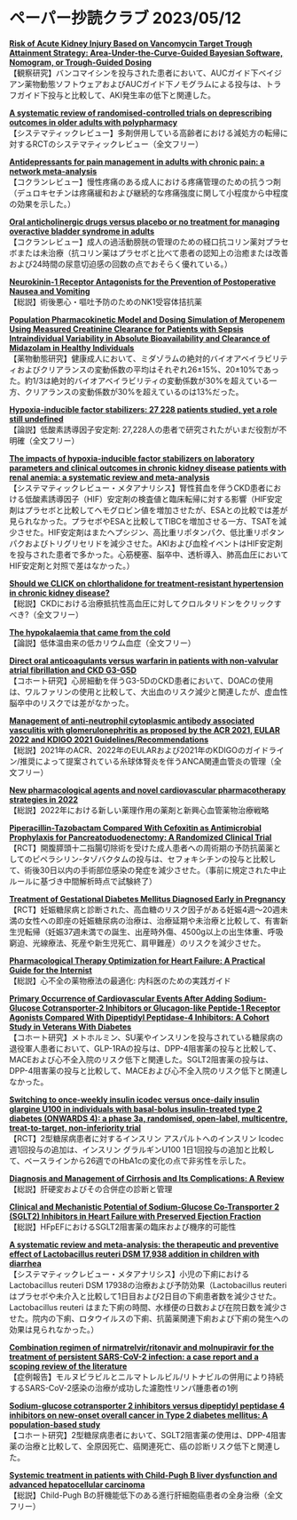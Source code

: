 # ペーパー抄読クラブ 2023/05/12

[**Risk of Acute Kidney Injury Based on Vancomycin Target Trough Attainment Strategy: Area-Under-the-Curve-Guided Bayesian Software, Nomogram, or Trough-Guided Dosing**](https://pubmed.ncbi.nlm.nih.gov/37144736/)  
【観察研究】バンコマイシンを投与された患者において、AUCガイド下ベイジアン薬物動態ソフトウェアおよびAUCガイド下ノモグラムによる投与は、トラフガイド下投与と比較して、AKI発生率の低下と関連した。

[**A systematic review of randomised-controlled trials on deprescribing outcomes in older adults with polypharmacy**](https://pubmed.ncbi.nlm.nih.gov/37155330/)  
【システマティックレビュー】多剤併用している高齢者における減処方の転帰に対するRCTのシステマティックレビュー（全文フリー）

[**Antidepressants for pain management in adults with chronic pain: a network meta-analysis**](https://pubmed.ncbi.nlm.nih.gov/37160297/)  
【コクランレビュー】慢性疼痛のある成人における疼痛管理のための抗うつ剤（デュロキセチンは疼痛緩和および継続的な疼痛強度に関して小程度から中程度の効果を示した。）

[**Oral anticholinergic drugs versus placebo or no treatment for managing overactive bladder syndrome in adults**](https://pubmed.ncbi.nlm.nih.gov/37160401/)  
【コクランレビュー】成人の過活動膀胱の管理のための経口抗コリン薬対プラセボまたは未治療（抗コリン薬はプラセボと比べて患者の認知上の治癒または改善および24時間の尿意切迫感の回数の点でおそらく優れている。）

[**Neurokinin-1 Receptor Antagonists for the Prevention of Postoperative Nausea and Vomiting**](https://pubmed.ncbi.nlm.nih.gov/37166582/)  
【総説】術後悪心・嘔吐予防のためのNK1受容体拮抗薬

[**Population Pharmacokinetic Model and Dosing Simulation of Meropenem Using Measured Creatinine Clearance for Patients with Sepsis**](https://pubmed.ncbi.nlm.nih.gov/36253888/)  
[**Intraindividual Variability in Absolute Bioavailability and Clearance of Midazolam in Healthy Individuals**](https://pubmed.ncbi.nlm.nih.gov/37162619/)  
【薬物動態研究】健康成人において、ミダゾラムの絶対的バイオアベイラビリティおよびクリアランスの変動係数の平均はそれぞれ26±15%、20±10%であった。約1/3は絶対的バイオアベイラビリティの変動係数が30%を超えている一方、クリアランスの変動係数が30%を超えているのは13%だった。

[**Hypoxia-inducible factor stabilizers: 27 228 patients studied, yet a role still undefined**](https://pubmed.ncbi.nlm.nih.gov/37151410/)  
【論説】低酸素誘導因子安定剤: 27,228人の患者で研究されたがいまだ役割が不明確（全文フリー）

[**The impacts of hypoxia-inducible factor stabilizers on laboratory parameters and clinical outcomes in chronic kidney disease patients with renal anemia: a systematic review and meta-analysis**](https://pubmed.ncbi.nlm.nih.gov/37151413/)  
【システマティックレビュー・メタアナリシス】腎性貧血を伴うCKD患者における低酸素誘導因子（HIF）安定剤の検査値と臨床転帰に対する影響（HIF安定剤はプラセボと比較してヘモグロビン値を増加させたが、ESAとの比較では差が見られなかった。プラセボやESAと比較してTIBCを増加させる一方、TSATを減少させた。HIF安定剤はまたヘプシジン、高比重リポタンパク、低比重リポタンパクおよびトリグリセリドを減少させた。AKIおよび血栓イベントはHIF安定剤を投与された患者で多かった。心筋梗塞、脳卒中、透析導入、肺高血圧においてHIF安定剤と対照で差はなかった。）

[**Should we CLICK on chlorthalidone for treatment-resistant hypertension in chronic kidney disease?**](https://pubmed.ncbi.nlm.nih.gov/37151421/)  
【総説】CKDにおける治療抵抗性高血圧に対してクロルタリドンをクリックすべき?（全文フリー）

[**The hypokalaemia that came from the cold**](https://pubmed.ncbi.nlm.nih.gov/37151424/)  
【論説】低体温由来の低カリウム血症（全文フリー）

[**Direct oral anticoagulants versus warfarin in patients with non-valvular atrial fibrillation and CKD G3-G5D**](https://pubmed.ncbi.nlm.nih.gov/37151425/)  
【コホート研究】心房細動を伴うG3-5DのCKD患者において、DOACの使用は、ワルファリンの使用と比較して、大出血のリスク減少と関連したが、虚血性脳卒中のリスクでは差がなかった。

[**Management of anti-neutrophil cytoplasmic antibody associated vasculitis with glomerulonephritis as proposed by the ACR 2021, EULAR 2022 and KDIGO 2021 Guidelines/Recommendations**](https://pubmed.ncbi.nlm.nih.gov/37164940/)  
【総説】2021年のACR、2022年のEULARおよび2021年のKDIGOのガイドライン/推奨によって提案されている糸球体腎炎を伴うANCA関連血管炎の管理（全文フリー）

[**New pharmacological agents and novel cardiovascular pharmacotherapy strategies in 2022**](https://pubmed.ncbi.nlm.nih.gov/37169875/)  
【総説】2022年における新しい薬理作用の薬剤と新興心血管薬物治療戦略

[**Piperacillin-Tazobactam Compared With Cefoxitin as Antimicrobial Prophylaxis for Pancreatoduodenectomy: A Randomized Clinical Trial**](https://pubmed.ncbi.nlm.nih.gov/37078771/)  
【RCT】開腹膵頭十二指腸切除術を受けた成人患者への周術期の予防抗菌薬としてのピペラシリン-タゾバクタムの投与は、セフォキシチンの投与と比較して、術後30日以内の手術部位感染の発症を減少させた。（事前に規定された中止ルールに基づき中間解析時点で試験終了）

[**Treatment of Gestational Diabetes Mellitus Diagnosed Early in Pregnancy**](https://pubmed.ncbi.nlm.nih.gov/37144983/)  
【RCT】妊娠糖尿病と診断された、高血糖のリスク因子がある妊娠4週〜20週未満の女性への即座の妊娠糖尿病の治療は、治療延期や未治療と比較して、有害新生児転帰（妊娠37週未満での誕生、出産時外傷、4500g以上の出生体重、呼吸窮迫、光線療法、死産や新生児死亡、肩甲難産）のリスクを減少させた。

[**Pharmacological Therapy Optimization for Heart Failure: A Practical Guide for the Internist**](https://pubmed.ncbi.nlm.nih.gov/37148990/)  
【総説】心不全の薬物療法の最適化: 内科医のための実践ガイド

[**Primary Occurrence of Cardiovascular Events After Adding Sodium-Glucose Cotransporter-2 Inhibitors or Glucagon-like Peptide-1 Receptor Agonists Compared With Dipeptidyl Peptidase-4 Inhibitors: A Cohort Study in Veterans With Diabetes**](https://pubmed.ncbi.nlm.nih.gov/37155984/)  
【コホート研究】メトホルミン、SU薬やインスリンを投与されている糖尿病の退役軍人患者において、GLP-1RAの投与は、DPP-4阻害薬の投与と比較して、MACEおよび心不全入院のリスク低下と関連した。SGLT2阻害薬の投与は、DPP-4阻害薬の投与と比較して、MACEおよび心不全入院のリスク低下と関連しなかった。

[**Switching to once-weekly insulin icodec versus once-daily insulin glargine U100 in individuals with basal-bolus insulin-treated type 2 diabetes (ONWARDS 4): a phase 3a, randomised, open-label, multicentre, treat-to-target, non-inferiority trial**](https://pubmed.ncbi.nlm.nih.gov/37156252/)  
【RCT】2型糖尿病患者に対するインスリン アスパルトへのインスリン Icodec週1回投与の追加は、インスリン グラルギンU100 1日1回投与の追加と比較して、ベースラインから26週でのHbA1cの変化の点で非劣性を示した。

[**Diagnosis and Management of Cirrhosis and Its Complications: A Review**](https://pubmed.ncbi.nlm.nih.gov/37159031/)  
【総説】肝硬変およびその合併症の診断と管理

[**Clinical and Mechanistic Potential of Sodium-Glucose Co-Transporter 2 (SGLT2) Inhibitors in Heart Failure with Preserved Ejection Fraction**](https://pubmed.ncbi.nlm.nih.gov/37160196/)  
【総説】HFpEFにおけるSGLT2阻害薬の臨床および機序的可能性

[**A systematic review and meta-analysis: the therapeutic and preventive effect of Lactobacillus reuteri DSM 17,938 addition in children with diarrhea**](https://pubmed.ncbi.nlm.nih.gov/37147591/)  
【システマティックレビュー・メタアナリシス】小児の下痢におけるLactobacillus reuteri DSM 17938の治療および予防効果（Lactobacillus reuteri はプラセボや未介入と比較して1日目および2日目の下痢患者数を減少させた。Lactobacillus reuteri はまた下痢の時間、水様便の日数および在院日数を減少させた。院内の下痢、ロタウイルスの下痢、抗菌薬関連下痢および下痢の発生への効果は見られなかった。）

[**Combination regimen of nirmatrelvir/ritonavir and molnupiravir for the treatment of persistent SARS-CoV-2 infection: a case report and a scoping review of the literature**](https://pubmed.ncbi.nlm.nih.gov/37150351/)  
【症例報告】モルヌピラビルとニルマトレルビル/リトナビルの併用により持続するSARS-CoV-2感染の治療が成功した濾胞性リンパ腫患者の1例

[**Sodium-glucose cotransporter 2 inhibitors versus dipeptidyl peptidase 4 inhibitors on new-onset overall cancer in Type 2 diabetes mellitus: A population-based study**](https://pubmed.ncbi.nlm.nih.gov/37148547/)  
【コホート研究】2型糖尿病患者において、SGLT2阻害薬の使用は、DPP-4阻害薬の治療と比較して、全原因死亡、癌関連死亡、癌の診断リスク低下と関連した。

[**Systemic treatment in patients with Child-Pugh B liver dysfunction and advanced hepatocellular carcinoma**](https://pubmed.ncbi.nlm.nih.gov/37162288/)  
【総説】Child-Pugh Bの肝機能低下のある進行肝細胞癌患者の全身治療（全文フリー）